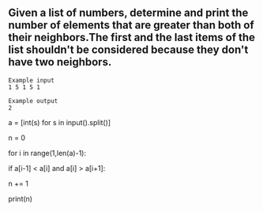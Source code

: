 ## Given a list of numbers, determine and print the number of elements that are greater than both of their neighbors.The first and the last items of the list shouldn't be considered because they don't have two neighbors.
```
Example input
1 5 1 5 1

Example output
2
```
a = [int(s) for s in input().split()]

n = 0

for i in range(1,len(a)-1):

if a[i-1] < a[i] and a[i] > a[i+1]:

n += 1

print(n)

